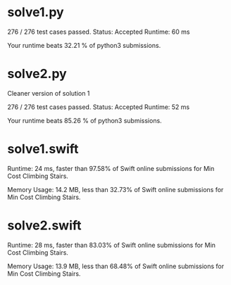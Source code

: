 # solve1.py

276 / 276 test cases passed.
Status: Accepted
Runtime: 60 ms

Your runtime beats 32.21 % of python3 submissions.

# solve2.py

Cleaner version of solution 1

276 / 276 test cases passed.
Status: Accepted
Runtime: 52 ms

Your runtime beats 85.26 % of python3 submissions.

# solve1.swift

Runtime: 24 ms, faster than 97.58% of Swift online submissions for Min Cost Climbing Stairs.

Memory Usage: 14.2 MB, less than 32.73% of Swift online submissions for Min Cost Climbing Stairs.

# solve2.swift

Runtime: 28 ms, faster than 83.03% of Swift online submissions for Min Cost Climbing Stairs.

Memory Usage: 13.9 MB, less than 68.48% of Swift online submissions for Min Cost Climbing Stairs.
